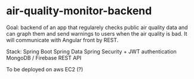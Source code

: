 # air-quality-monitor-backend

Goal:
backend of an app that regularely checks public air quality data and can graph them and send warnings to users when the air quality is bad.
It will communicate with Angular front by REST.

Stack:
Spring Boot
Spring Data
Spring Security + JWT authentication
MongoDB / Firebase
REST API

To be deployed on aws EC2 (?)
